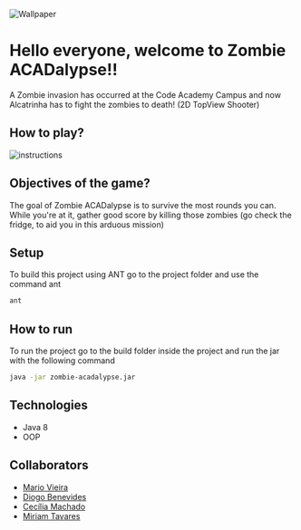 <p align="center">

  ![Wallpaper](https://user-images.githubusercontent.com/47696178/146576421-708b4b17-17ec-48b0-9eb5-8eca19d374f6.jpg)
 
</p>

  # Hello everyone, welcome to Zombie ACADalypse!!
  A Zombie invasion has occurred at the Code Academy Campus and now Alcatrinha has to fight the zombies to death! (2D TopView Shooter)

  ## How to play?
 <p align="center">
  
 ![instructions](https://user-images.githubusercontent.com/47696178/146577204-32506f85-41d2-4422-a643-8dd9ef00c0fa.jpg)

</p>
  
  ## Objectives of the game?
  The goal of Zombie ACADalypse is to survive the most rounds you can.
  While you're at it, gather good score by killing those zombies (go check the fridge, to aid you in this arduous mission)
 
  ## Setup
  To build this project using ANT go to the project folder and use the command ant
  ```bash
  ant

  ```
  ## How to run
  To run the project go to the build folder inside the project and run the jar with the following command
   ```bash
  java -jar zombie-acadalypse.jar 
  ```
  
  ## Technologies
  + Java 8
  + OOP
    
 ## Collaborators
  + [Mario Vieira](https://github.com/MarioWork)
  + [Diogo Benevides](https://github.com/diogoben)
  + [Cecília Machado](https://github.com/ceciliapm13)
  + [Miriam Tavares](https://github.com/Miriam-Crispim)
